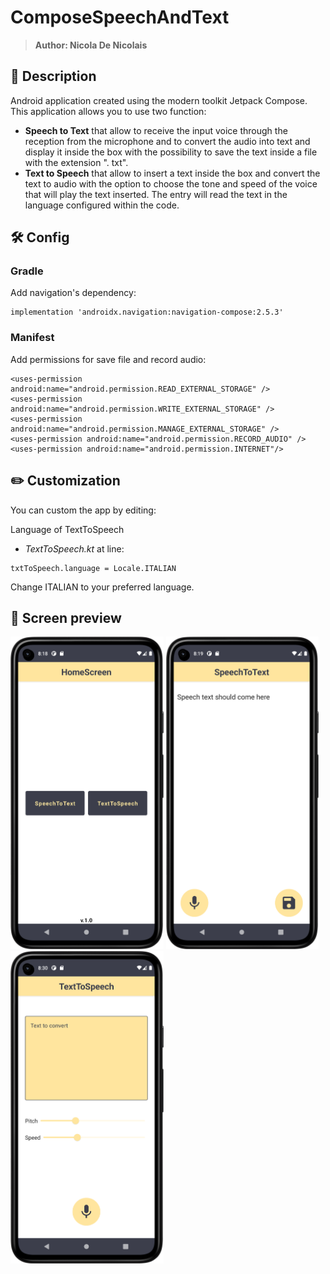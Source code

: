 # ComposeSpeechAndText
> <b>Author: Nicola De Nicolais</b>

## 📍 Description
Android application created using the modern toolkit Jetpack Compose. This application allows you to use two function:<br>
- **Speech to Text** that allow to receive the input voice through the reception from the microphone and to convert the audio into text and display it inside the box with the possibility to save the text inside a file with the extension ". txt".<br>
- **Text to Speech** that allow to insert a text inside the box and convert the text to audio with the option to choose the tone and speed of the voice that will play the text inserted. The entry will read the text in the language configured within the code.<br>


## 🛠️ Config
### Gradle
Add navigation's dependency:
```
implementation 'androidx.navigation:navigation-compose:2.5.3'
```

### Manifest
Add permissions for save file and record audio:
```
<uses-permission android:name="android.permission.READ_EXTERNAL_STORAGE" />
<uses-permission android:name="android.permission.WRITE_EXTERNAL_STORAGE" />
<uses-permission android:name="android.permission.MANAGE_EXTERNAL_STORAGE" />
<uses-permission android:name="android.permission.RECORD_AUDIO" />
<uses-permission android:name="android.permission.INTERNET"/>
```

## ✏️ Customization

You can custom the app by editing:

Language of TextToSpeech

* *TextToSpeech.kt* at line:
```
txtToSpeech.language = Locale.ITALIAN
```

Change ITALIAN to your preferred language.

## 📎 Screen preview
<p float="left">
<img height="500em" src="screenshots/Screenshot01.png" title="SpeechToText's screen preview">
<img height="500em" src="screenshots/Screenshot02.png" title="SpeechToText's screen preview">
<img height="500em" src="screenshots/Screenshot03.png" title="SpeechToText's screen preview">

